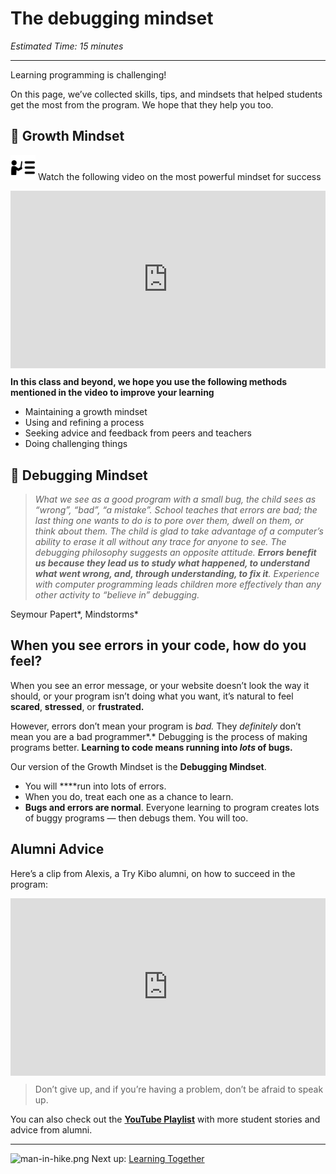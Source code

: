 # The debugging mindset

*Estimated Time: 15 minutes*

---

Learning programming is challenging! 

On this page, we’ve collected skills, tips, and mindsets that helped students get the most from the program. We hope that they help you too.

## 🌱 Growth Mindset

<aside>


<img src="../instruction.png" alt="../instruction.png" width="40px" /> Watch the following video on the most powerful mindset for success

</aside>

<div style="position: relative; padding-bottom: 56.25%; height: 0;"><iframe src="https://www.youtube.com/embed/qjBdcyueom8" title="YouTube video player" frameborder="0" allow="accelerometer; autoplay; clipboard-write; encrypted-media; gyroscope; picture-in-picture" allowfullscreen style="position: absolute; top: 0; left: 0; width: 100%; height: 100%;"></iframe></div>

**In this class and beyond, we hope you use the  following methods mentioned in the video to improve your learning**

- Maintaining a growth mindset
- Using and refining a process
- Seeking advice and feedback from peers and teachers
- Doing challenging things

## 🐛 Debugging Mindset

> *What we see as a good program with a small bug, the child sees as “wrong”, “bad”, “a mistake”. School teaches that errors are bad; the last thing one wants to do is to pore over them, dwell on them, or think about them. The child is glad to take advantage of a computer’s ability to erase it all without any trace for anyone to see. The debugging philosophy suggests an opposite attitude. **Errors benefit us because they lead us to study what happened, to understand what went wrong, and, through understanding, to fix it**. Experience with computer programming leads children more effectively than any other activity to “believe in” debugging.*

Seymour Papert*, Mindstorms*
> 

## **When you see errors in your code, how do you feel?**

When you see an error message, or your website doesn’t look the way it should, or your program isn’t doing what you want, it’s natural to feel **scared**, **stressed**, or **frustrated.**

However, errors don’t mean your program is *bad.* They *definitely* don’t mean you are a bad programmer*.* Debugging is the process of making programs better. **Learning to code means running into *lots* of bugs.**

Our version of the Growth Mindset is the **Debugging Mindset**. 

- You will ****run into lots of errors.
- When you do, treat each one as a chance to learn.
- **Bugs and errors are normal**. Everyone learning to program creates lots of buggy programs — then debugs them. You will too.

## Alumni Advice

Here’s a clip from Alexis, a Try Kibo alumni, on how to succeed in the program:

<div style="position: relative; padding-bottom: 56.25%; height: 0;"><iframe src="https://www.youtube.com/embed/nlYn1qDSdek" title="YouTube video player" frameborder="0" allow="accelerometer; autoplay; clipboard-write; encrypted-media; gyroscope; picture-in-picture" allowfullscreen style="position: absolute; top: 0; left: 0; width: 100%; height: 100%;"></iframe></div>

> Don’t give up, and if you’re having a problem, don’t be afraid to speak up.
> 

You can also check out the [**YouTube Playlist**](https://youtube.com/playlist?list=PLEApm5XV23vWGm4uwl7jGSNST2Wj9S6Rx) with more student stories and advice from alumni.

---

<aside>


<img src="/web-foundations-april-2022/learning-with-kibo/man-in-hike.png" alt="man-in-hike.png" width="40px" /> Next up: [Learning Together](/web-foundations-april-2022/learning-with-kibo/learning-together.md)

</aside>